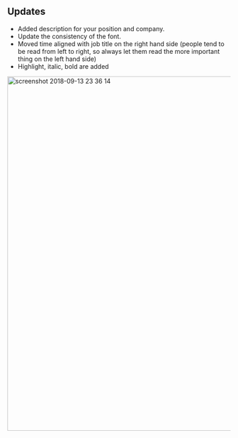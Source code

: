 ## Updates
- Added description for your position and company.
- Update the consistency of the font.
- Moved time aligned with job title on the right hand side (people tend to be read from left to right, so always let them read the more important thing on the left hand side)
- Highlight, italic, bold are added

<img width="800" alt="screenshot 2018-09-13 23 36 14" src="https://user-images.githubusercontent.com/37234961/45529990-f0ae9a80-b7ad-11e8-9855-10c16b986248.png">
